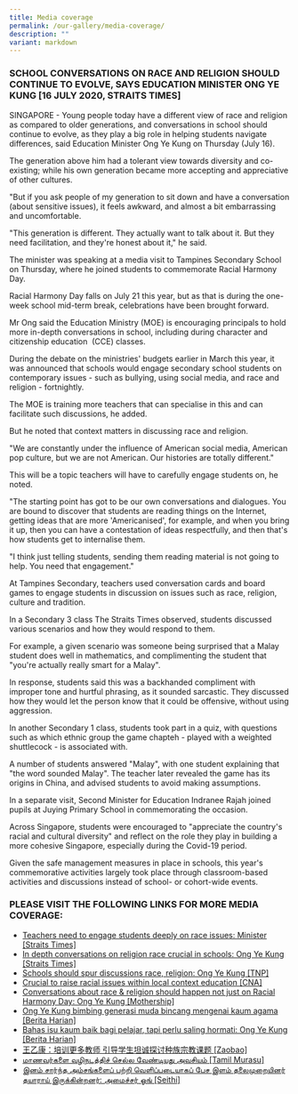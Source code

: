 ```yaml
---
title: Media coverage
permalink: /our-gallery/media-coverage/
description: ""
variant: markdown
---
```

### SCHOOL CONVERSATIONS ON RACE AND RELIGION SHOULD CONTINUE TO EVOLVE, SAYS EDUCATION MINISTER ONG YE KUNG [16 JULY 2020, STRAITS TIMES]

SINGAPORE - Young people today have a different view of race and religion as compared to older generations, and conversations in school should continue to evolve, as they play a big role in helping students navigate differences, said Education Minister Ong Ye Kung on Thursday (July 16).

The generation above him had a tolerant view towards diversity and co-existing; while his own generation became more accepting and appreciative of other cultures.

"But if you ask people of my generation to sit down and have a conversation (about sensitive issues), it feels awkward, and almost a bit embarrassing and uncomfortable.

"This generation is different. They actually want to talk about it. But they need facilitation, and they're honest about it," he said.

The minister was speaking at a media visit to Tampines Secondary School on Thursday, where he joined students to commemorate Racial Harmony Day.

Racial Harmony Day falls on July 21 this year, but as that is during the one-week school mid-term break, celebrations have been brought forward.

Mr Ong said the Education Ministry (MOE) is encouraging principals to hold more in-depth conversations in school, including during character and citizenship education  (CCE) classes.

During the debate on the ministries' budgets earlier in March this year, it was announced that schools would engage secondary school students on contemporary issues - such as bullying, using social media, and race and religion - fortnightly.

The MOE is training more teachers that can specialise in this and can facilitate such discussions, he added.

But he noted that context matters in discussing race and religion.

"We are constantly under the influence of American social media, American pop culture, but we are not American. Our histories are totally different."

This will be a topic teachers will have to carefully engage students on, he noted.

"The starting point has got to be our own conversations and dialogues. You are bound to discover that students are reading things on the Internet, getting ideas that are more 'Americanised', for example, and when you bring it up, then you can have a contestation of ideas respectfully, and then that's how students get to internalise them.

"I think just telling students, sending them reading material is not going to help. You need that engagement."

At Tampines Secondary, teachers used conversation cards and board games to engage students in discussion on issues such as race, religion, culture and tradition.

In a Secondary 3 class The Straits Times observed, students discussed various scenarios and how they would respond to them.

For example, a given scenario was someone being surprised that a Malay student does well in mathematics, and complimenting the student that "you're actually really smart for a Malay".

In response, students said this was a backhanded compliment with improper tone and hurtful phrasing, as it sounded sarcastic. They discussed how they would let the person know that it could be offensive, without using aggression.

In another Secondary 1 class, students took part in a quiz, with questions such as which ethnic group the game chapteh - played with a weighted shuttlecock - is associated with.

A number of students answered "Malay", with one student explaining that "the word sounded Malay". The teacher later revealed the game has its origins in China, and advised students to avoid making assumptions.

In a separate visit, Second Minister for Education Indranee Rajah joined pupils at Juying Primary School in commemorating the occasion.

Across Singapore, students were encouraged to "appreciate the country's racial and cultural diversity" and reflect on the role they play in building a more cohesive Singapore, especially during the Covid-19 period.

Given the safe management measures in place in schools, this year's commemorative activities largely took place through classroom-based activities and discussions instead of school- or cohort-wide events.

### PLEASE VISIT THE FOLLOWING LINKS FOR MORE MEDIA COVERAGE:

* [Teachers need to engage students deeply on race issues: Minister [Straits Times]](https://www.straitstimes.com/politics/teachers-need-to-engage-students-deeply-on-race-issues-minister?fbclid=IwAR34x5owmKChxG0SdCeN2HNSt-nNyYY-CK7rTFSKg5uacHsjbLY37KATR98)  
* [In depth conversations on religion race crucial in schools: Ong Ye Kung [Straits Times]](https://www.straitstimes.com/singapore/in-depth-conversations-on-religion-race-crucial-in-schools-ong-ye-kung?fbclid=IwAR34x5owmKChxG0SdCeN2HNSt-nNyYY-CK7rTFSKg5uacHsjbLY37KATR98)   
* [Schools should spur discussions race, religion: Ong Ye Kung [TNP]](https://www.tnp.sg/news/singapore/schools-should-spur-discussions-race-religion-ong-ye-kung?fbclid=IwAR34x5owmKChxG0SdCeN2HNSt-nNyYY-CK7rTFSKg5uacHsjbLY37KATR98)  
* [Crucial to raise racial issues within local context education [CNA]](https://www.channelnewsasia.com/news/singapore/crucial-to-raise-racial-issues-within-local-context-education-12938964?fbclid=IwAR34x5owmKChxG0SdCeN2HNSt-nNyYY-CK7rTFSKg5uacHsjbLY37KATR98)   
* [Conversations about race & religion should happen not just on Racial Harmony Day: Ong Ye Kung [Mothership]](https://mothership.sg/2020/07/race-religion-conversations-schools-moe/?fbclid=IwAR34x5owmKChxG0SdCeN2HNSt-nNyYY-CK7rTFSKg5uacHsjbLY37KATR98)  
* [Ong Ye Kung bimbing generasi muda bincang mengenai kaum agama [Berita Harian]](https://www.beritaharian.sg/setempat/ye-kung-bimbing-generasi-muda-bincang-mengenai-kaum-agama?fbclid=IwAR34x5owmKChxG0SdCeN2HNSt-nNyYY-CK7rTFSKg5uacHsjbLY37KATR98)   
* [Bahas isu kaum baik bagi pelajar, tapi perlu saling hormati: Ong Ye Kung [Berita Harian]](https://berita.mediacorp.sg/mobilem/singapura/bahas-isu-kaum-baik-bagi-pelajar-tapi-perlu-saling-hormati-ong/4479092.html)  
* [王乙康：培训更多教师 引导学生坦诚探讨种族宗教课题 [Zaobao]](https://www.zaobao.com.sg/znews/singapore/story20200717-1069713?fbclid=IwAR34x5owmKChxG0SdCeN2HNSt-nNyYY-CK7rTFSKg5uacHsjbLY37KATR98)  
* [மாணவர்களை வழிநடத்திச் செல்ல வேண்டியது அவசியம் [Tamil Murasu]](https://www.tamilmurasu.com.sg/singapore/story20200717-47984.html?fbclid=IwAR34x5owmKChxG0SdCeN2HNSt-nNyYY-CK7rTFSKg5uacHsjbLY37KATR98)   
* [இனம் சார்ந்த அம்சங்களைப் பற்றி வெளிப்படையாகப் பேச இளம் தலைமுறையினர் தயாராய் இருக்கின்றனர்: அமைச்சர் ஓங் [Seithi]](https://seithi.mediacorp.sg/mobilet/singapore/racial-harmony/4478986.html)